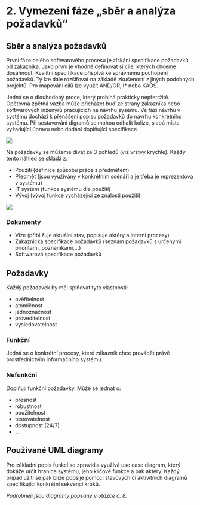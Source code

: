 # 2. Vymezení fáze „sběr a analýza požadavků“

## Sběr a analýza požadavků

První fáze celého softwarového procesu je získání specifikace požadavků od zákazníka. Jako první je vhodné definovat si cíle, kterých chceme dosáhnout. Kvalitní specifikace přispívá ke správnému pochopení požadavků. Ty lze dále rozšiřovat na základě zkušeností z jiných podobných projektů. Pro mapování cílů lze využít AND/OR, I\* nebo KAOS.

Jedná se o dlouhodobý proce, který probíhá prakticky nepřetržitě. Opětovná zpětná vazba může přicházet buď ze strany zákazníka nebo softwarových inženýrů pracujících na návrhu sysému. Ve fázi návrhu v systému dochází k přenášení popisu požadavků do návrhu konkrétního systému. Při sestavování digramů se mohou odhalit kolize, slabá místa vyžadující úpravu nebo dodání doplňující specifikace.

![](/images/swi_2.png)

Na požadavky se můžeme dívat ze 3 pohledů (viz vrstvy krychle). Každý tento náhled se skládá z:

- Použití (definice způsobu práce s předmětem)
- Předmět (jsou využívány v konkrétním scénáři a je třeba je reprezentova v systému)
- IT systém (funkce systému dle použití)
- Vývoj (vývoj funkce vycházející ze znalosti použití)

![](/images/swi_1.png)

### Dokumenty

- Vize (přibližuje aktuální stav, popisuje aktéry a interní procesy)
- Zákaznická specifikace požadavků (seznam požadavků s určenými prioritami, poznámkami,...)
- Softwarová specifikace požadavků

## Požadavky

Každý požadavek by měl splňovat tyto vlastnosti:

- ověřitelnost
- atomičnost
- jednoznačnost
- proveditelnost
- vysledovatelnost

### Funkční

Jedná se o konkrétní procesy, které zákazník chce provádět právě prostřednictvím informačního systému.

### Nefunkční

Doplňují funkční požadavky. Může se jednat o:

- přesnost
- robustnost
- použitelnost
- testovatelnost
- dostupnost (24/7)
- ...

## Používané UML diagramy

Pro základní popis funkcí se zpravidla využívá use case diagram, který dokáže určit hranice systému, jeho klíčové funkce a pak aktéry. Každý případ užití se pak blíže popsije pomocí stavových či aktivitních diagramů specifikující konkrétní sekvenci kroků.

_Podrobněji jsou diagramy popsány v otázce č. 8._
